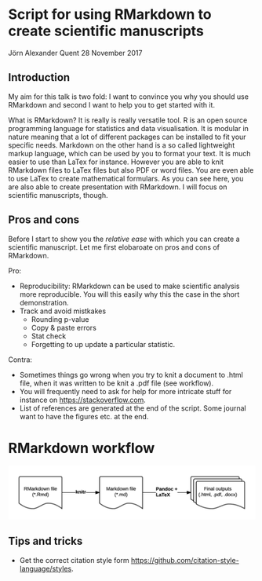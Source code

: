 Script for using RMarkdown to create scientific manuscripts
================
Jörn Alexander Quent
28 November 2017

Introduction
------------

My aim for this talk is two fold: I want to convince you why you should use RMarkdown and second I want to help you to get started with it.

What is RMarkdown? It is really is really versatile tool. R is an open source programming language for statistics and data visualisation. It is modular in nature meaning that a lot of different packages can be installed to fit your specific needs. Markdown on the other hand is a so called lightweight markup language, which can be used by you to format your text. It is much easier to use than LaTex for instance. However you are able to knit RMarkdown files to LaTex files but also PDF or word files. You are even able to use LaTex to create mathematical formulars. As you can see here, you are also able to create presentation with RMarkdown. I will focus on scientific manuscripts, though.

Pros and cons
-------------

Before I start to show you the *relative ease* with which you can create a scientific manuscript. Let me first elobaroate on pros and cons of RMarkdown.

Pro:

-   Reproducibility: RMarkdown can be used to make scientific analysis more reproducible. You will this easily why this the case in the short demonstration.
-   Track and avoid mistkakes
    -   Rounding p-value
    -   Copy & paste errors
    -   Stat check
    -   Forgetting to up update a particular statistic.

Contra:

-   Sometimes things go wrong when you try to knit a document to .html file, when it was written to be knit a .pdf file (see workflow).
-   You will frequently need to ask for help for more intricate stuff for instance on <https://stackoverflow.com>.
-   List of references are generated at the end of the script. Some journal want to have the figures etc. at the end.

RMarkdown workflow
==================

![Taken from <http://bioconnector.org/workshops/r-rmarkdown.html>](rmarkdown-workflow.png)

Tips and tricks
---------------

-   Get the correct citation style form <https://github.com/citation-style-language/styles>.
